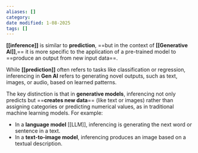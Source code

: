 ```yaml
---
aliases: []
category:
date modified: 1-08-2025
tags: []
---
```

**[[inference]]** is similar to **prediction**, ==but in the context of **[[Generative AI]]**,== it is more specific to the application of a pre-trained model to ==produce an output from new input data==. 

While **[[prediction]]** often refers to tasks like classification or regression, inferencing in **Gen AI** refers to generating novel outputs, such as text, images, or audio, based on learned patterns.

The key distinction is that in **generative models**, inferencing not only predicts but ==**creates new data**== (like text or images) rather than assigning categories or predicting numerical values, as in traditional machine learning models. For example:
- In a **language model** [[LLM]], inferencing is generating the next word or sentence in a text.
- In a **text-to-image model**, inferencing produces an image based on a textual description.

